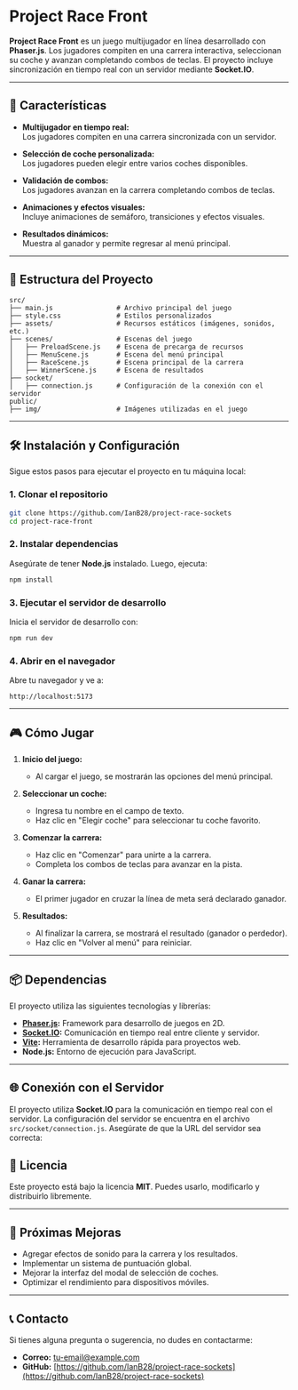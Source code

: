 # Project Race Front

**Project Race Front** es un juego multijugador en línea desarrollado con **Phaser.js**. Los jugadores compiten en una carrera interactiva, seleccionan su coche y avanzan completando combos de teclas. El proyecto incluye sincronización en tiempo real con un servidor mediante **Socket.IO**.

---

## 🚀 Características

- **Multijugador en tiempo real:**  
  Los jugadores compiten en una carrera sincronizada con un servidor.
  
- **Selección de coche personalizada:**  
  Los jugadores pueden elegir entre varios coches disponibles.

- **Validación de combos:**  
  Los jugadores avanzan en la carrera completando combos de teclas.

- **Animaciones y efectos visuales:**  
  Incluye animaciones de semáforo, transiciones y efectos visuales.

- **Resultados dinámicos:**  
  Muestra al ganador y permite regresar al menú principal.

---

## 📂 Estructura del Proyecto

```plaintext
src/
├── main.js                # Archivo principal del juego
├── style.css              # Estilos personalizados
├── assets/                # Recursos estáticos (imágenes, sonidos, etc.)
├── scenes/                # Escenas del juego
│   ├── PreloadScene.js    # Escena de precarga de recursos
│   ├── MenuScene.js       # Escena del menú principal
│   ├── RaceScene.js       # Escena principal de la carrera
│   ├── WinnerScene.js     # Escena de resultados
├── socket/
│   ├── connection.js      # Configuración de la conexión con el servidor
public/
├── img/                   # Imágenes utilizadas en el juego
```

---

## 🛠️ Instalación y Configuración

Sigue estos pasos para ejecutar el proyecto en tu máquina local:

### 1. Clonar el repositorio
```bash
git clone https://github.com/IanB28/project-race-sockets
cd project-race-front
```

### 2. Instalar dependencias
Asegúrate de tener **Node.js** instalado. Luego, ejecuta:
```bash
npm install
```

### 3. Ejecutar el servidor de desarrollo
Inicia el servidor de desarrollo con:
```bash
npm run dev
```

### 4. Abrir en el navegador
Abre tu navegador y ve a:
```
http://localhost:5173
```

---

## 🎮 Cómo Jugar

1. **Inicio del juego:**
   - Al cargar el juego, se mostrarán las opciones del menú principal.

2. **Seleccionar un coche:**
   - Ingresa tu nombre en el campo de texto.
   - Haz clic en "Elegir coche" para seleccionar tu coche favorito.

3. **Comenzar la carrera:**
   - Haz clic en "Comenzar" para unirte a la carrera.
   - Completa los combos de teclas para avanzar en la pista.

4. **Ganar la carrera:**
   - El primer jugador en cruzar la línea de meta será declarado ganador.

5. **Resultados:**
   - Al finalizar la carrera, se mostrará el resultado (ganador o perdedor).
   - Haz clic en "Volver al menú" para reiniciar.

---

## 📦 Dependencias

El proyecto utiliza las siguientes tecnologías y librerías:

- **[Phaser.js](https://phaser.io/):** Framework para desarrollo de juegos en 2D.
- **[Socket.IO](https://socket.io/):** Comunicación en tiempo real entre cliente y servidor.
- **[Vite](https://vitejs.dev/):** Herramienta de desarrollo rápida para proyectos web.
- **Node.js:** Entorno de ejecución para JavaScript.

---


## 🌐 Conexión con el Servidor

El proyecto utiliza **Socket.IO** para la comunicación en tiempo real con el servidor. La configuración del servidor se encuentra en el archivo `src/socket/connection.js`. Asegúrate de que la URL del servidor sea correcta:



## 📄 Licencia

Este proyecto está bajo la licencia **MIT**. Puedes usarlo, modificarlo y distribuirlo libremente.

---




## 🧩 Próximas Mejoras

- Agregar efectos de sonido para la carrera y los resultados.
- Implementar un sistema de puntuación global.
- Mejorar la interfaz del modal de selección de coches.
- Optimizar el rendimiento para dispositivos móviles.

---

## 📞 Contacto

Si tienes alguna pregunta o sugerencia, no dudes en contactarme:

- **Correo:** tu-email@example.com
- **GitHub:** [https://github.com/IanB28/project-race-sockets](https://github.com/IanB28/project-race-sockets)